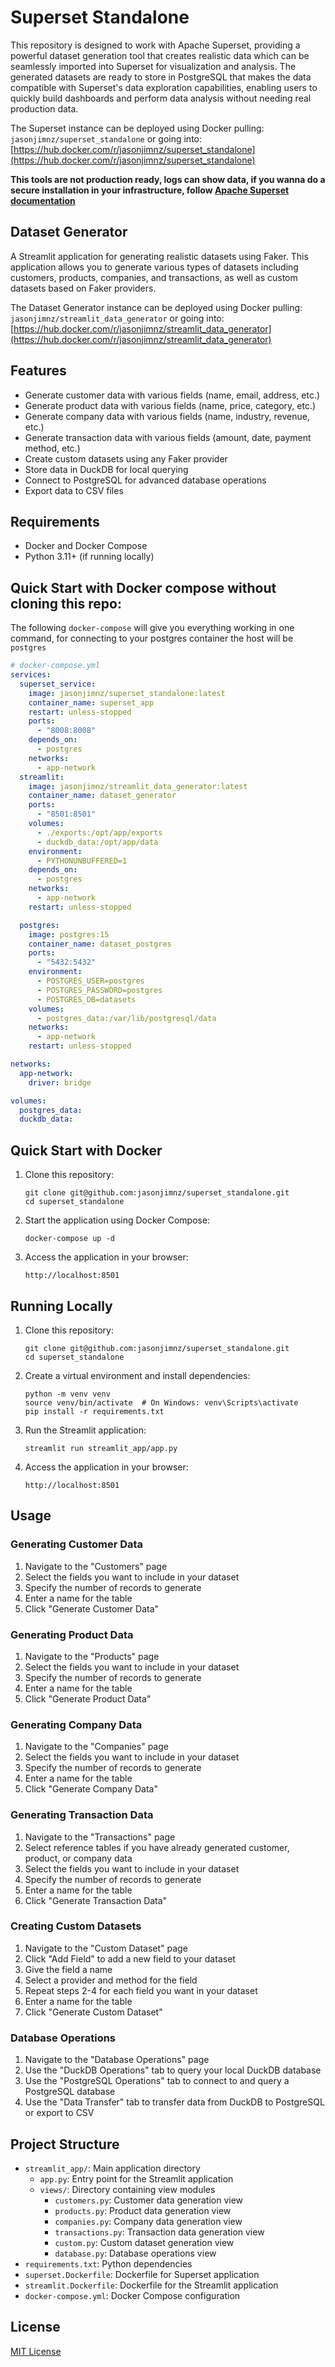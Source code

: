 # Superset Standalone

This repository is designed to work with Apache Superset, 
providing a powerful dataset generation tool that creates 
realistic data which can be seamlessly imported into 
Superset for visualization and analysis. 
The generated datasets are ready to store in PostgreSQL 
that makes the data compatible with Superset's data 
exploration capabilities, enabling users to quickly 
build dashboards and perform data analysis without 
needing real production data.

The Superset instance can be deployed using Docker pulling: `jasonjimnz/superset_standalone` or going into:
[https://hub.docker.com/r/jasonjimnz/superset_standalone](https://hub.docker.com/r/jasonjimnz/superset_standalone)

**This tools are not production ready, logs can show data, 
if you wanna do a secure installation in your infrastructure, follow
[Apache Superset documentation](https://superset.apache.org/docs/intro)**

## Dataset Generator

A Streamlit application for generating realistic datasets using Faker. 
This application allows you to generate various types of datasets 
including customers, products, companies, and transactions, 
as well as custom datasets based on Faker providers.

The Dataset Generator instance can be deployed using Docker pulling: `jasonjimnz/streamlit_data_generator` 
or going into: [https://hub.docker.com/r/jasonjimnz/streamlit_data_generator](https://hub.docker.com/r/jasonjimnz/streamlit_data_generator)

## Features

- Generate customer data with various fields (name, email, address, etc.)
- Generate product data with various fields (name, price, category, etc.)
- Generate company data with various fields (name, industry, revenue, etc.)
- Generate transaction data with various fields (amount, date, payment method, etc.)
- Create custom datasets using any Faker provider
- Store data in DuckDB for local querying
- Connect to PostgreSQL for advanced database operations
- Export data to CSV files

## Requirements

- Docker and Docker Compose
- Python 3.11+ (if running locally)

## Quick Start with Docker compose without cloning this repo:

The following `docker-compose` will give you everything working 
in one command, for connecting to your postgres container the host
will be `postgres`

```yaml
# docker-compose.yml
services:
  superset_service:
    image: jasonjimnz/superset_standalone:latest
    container_name: superset_app
    restart: unless-stopped
    ports:
      - "8008:8008"
    depends_on:
      - postgres
    networks:
      - app-network
  streamlit:
    image: jasonjimnz/streamlit_data_generator:latest
    container_name: dataset_generator
    ports:
      - "8501:8501"
    volumes:
      - ./exports:/opt/app/exports
      - duckdb_data:/opt/app/data
    environment:
      - PYTHONUNBUFFERED=1
    depends_on:
      - postgres
    networks:
      - app-network
    restart: unless-stopped

  postgres:
    image: postgres:15
    container_name: dataset_postgres
    ports:
      - "5432:5432"
    environment:
      - POSTGRES_USER=postgres
      - POSTGRES_PASSWORD=postgres
      - POSTGRES_DB=datasets
    volumes:
      - postgres_data:/var/lib/postgresql/data
    networks:
      - app-network
    restart: unless-stopped

networks:
  app-network:
    driver: bridge

volumes:
  postgres_data:
  duckdb_data:
```

## Quick Start with Docker

1. Clone this repository:
   ```shell
   git clone git@github.com:jasonjimnz/superset_standalone.git
   cd superset_standalone
   ```

2. Start the application using Docker Compose:
   ```shell
   docker-compose up -d
   ```

3. Access the application in your browser:
   ```
   http://localhost:8501
   ```

## Running Locally

1. Clone this repository:
   ```shell
   git clone git@github.com:jasonjimnz/superset_standalone.git
   cd superset_standalone
   ```

2. Create a virtual environment and install dependencies:
   ```shell
   python -m venv venv
   source venv/bin/activate  # On Windows: venv\Scripts\activate
   pip install -r requirements.txt
   ```

3. Run the Streamlit application:
   ```shell
   streamlit run streamlit_app/app.py
   ```

4. Access the application in your browser:
   ```shell
   http://localhost:8501
   ```

## Usage

### Generating Customer Data

1. Navigate to the "Customers" page
2. Select the fields you want to include in your dataset
3. Specify the number of records to generate
4. Enter a name for the table
5. Click "Generate Customer Data"

### Generating Product Data

1. Navigate to the "Products" page
2. Select the fields you want to include in your dataset
3. Specify the number of records to generate
4. Enter a name for the table
5. Click "Generate Product Data"

### Generating Company Data

1. Navigate to the "Companies" page
2. Select the fields you want to include in your dataset
3. Specify the number of records to generate
4. Enter a name for the table
5. Click "Generate Company Data"

### Generating Transaction Data

1. Navigate to the "Transactions" page
2. Select reference tables if you have already generated customer, product, or company data
3. Select the fields you want to include in your dataset
4. Specify the number of records to generate
5. Enter a name for the table
6. Click "Generate Transaction Data"

### Creating Custom Datasets

1. Navigate to the "Custom Dataset" page
2. Click "Add Field" to add a new field to your dataset
3. Give the field a name
4. Select a provider and method for the field
5. Repeat steps 2-4 for each field you want in your dataset
6. Enter a name for the table
7. Click "Generate Custom Dataset"

### Database Operations

1. Navigate to the "Database Operations" page
2. Use the "DuckDB Operations" tab to query your local DuckDB database
3. Use the "PostgreSQL Operations" tab to connect to and query a PostgreSQL database
4. Use the "Data Transfer" tab to transfer data from DuckDB to PostgreSQL or export to CSV

## Project Structure

- `streamlit_app/`: Main application directory
  - `app.py`: Entry point for the Streamlit application
  - `views/`: Directory containing view modules
    - `customers.py`: Customer data generation view
    - `products.py`: Product data generation view
    - `companies.py`: Company data generation view
    - `transactions.py`: Transaction data generation view
    - `custom.py`: Custom dataset generation view
    - `database.py`: Database operations view
- `requirements.txt`: Python dependencies
- `superset.Dockerfile`: Dockerfile for Superset application
- `streamlit.Dockerfile`: Dockerfile for the Streamlit application
- `docker-compose.yml`: Docker Compose configuration

## License

[MIT License](LICENSE.md)
